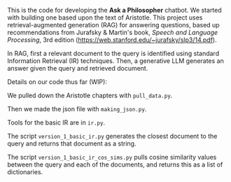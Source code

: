 This is the code for developing the **Ask a Philosopher** chatbot. 
We started with building one based upon the text of Aristotle.
This project uses retrieval-augmented generation (RAG) for answering questions, based up recommendations from Jurafsky \& Martin's book, *Speech and Language Processing*, 3rd edition (https://web.stanford.edu/~jurafsky/slp3/14.pdf).

In RAG, first a relevant document to the query is identified using standard Information Retrieval (IR) techniques. Then, a generative LLM generates an answer given the query and retrieved document.

Details on our code thus far (WIP):

We pulled down the Aristotle chapters with `pull_data.py`.

Then we made the json file with `making_json.py`.

Tools for the basic IR are in `ir.py`.

The script `version_1_basic_ir.py` generates the closest document to the query and returns that document as a string.

The script `version_1_basic_ir_cos_sims.py` pulls cosine similarity values between the query and each of the documents, and returns this as a list of dictionaries.